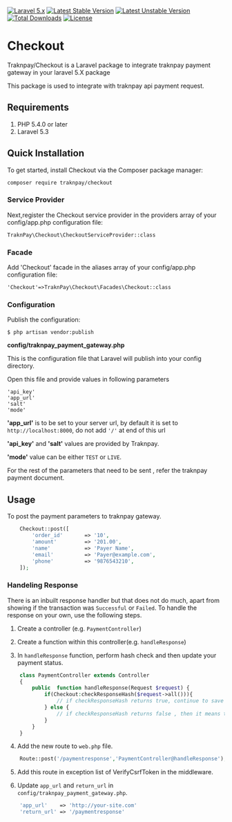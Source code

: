 [![Laravel 5.x](https://img.shields.io/badge/Laravel-5.x-orange.svg)](http://laravel.com)
[![Latest Stable Version](https://poser.pugx.org/traknpay/checkout/version)](https://packagist.org/packages/traknpay/checkout)
[![Latest Unstable Version](https://poser.pugx.org/traknpay/checkout/v/unstable)](//packagist.org/packages/traknpay/checkout)
[![Total Downloads](https://poser.pugx.org/traknpay/checkout/downloads)](https://packagist.org/packages/traknpay/checkout)
[![License](https://poser.pugx.org/yajra/laravel-datatables-oracle/license)](https://packagist.org/packages/yajra/laravel-datatables-oracle)

# Checkout
Traknpay/Checkout is a Laravel package to integrate traknpay payment gateway in your laravel 5.X package

This package is used to integrate with traknpay api payment request.

## Requirements ##
 1. PHP 5.4.0 or later
 2. Laravel 5.3
 
## Quick Installation ##

To get started, install Checkout via the Composer package manager:

    composer require traknpay/checkout

### Service Provider ###

Next,register the Checkout service provider in the providers array of your config/app.php configuration file:

    TraknPay\Checkout\CheckoutServiceProvider::class

### Facade ###

Add 'Checkout' facade in the aliases array of your config/app.php configuration file:

    'Checkout'=>TraknPay\Checkout\Facades\Checkout::class

### Configuration ###

Publish the configuration:

    $ php artisan vendor:publish

**config/traknpay_payment_gateway.php**

This is the configuration file that Laravel will publish into your config directory.

Open this file and provide values in following parameters

    'api_key'
    'app_url'
    'salt'
    'mode'

**'app_url'** is to be set to your server url, by default it is set to `http://localhost:8000`, do not add `'/'` at end of this url

**'api_key'** and **'salt'** values are provided by Traknpay.

**'mode'** value can be either `TEST` or `LIVE`.

For the rest of the parameters that need to be sent , refer the traknpay payment document.

## Usage  ##
To post the payment parameters to traknpay gateway.

```php
    Checkout::post([
        'order_id'       => '10',
        'amount'         => '201.00',
        'name'           => 'Payer Name',
        'email'          => 'Payer@example.com',
        'phone'          => '9876543210',
    ]);
```
### Handeling Response ###
There is an inbuilt response handler but that does not do much, apart from showing if the transaction was `Successful` or `Failed`.
 To handle the response on your own, use the following steps.

1. Create a controller (e.g. `PaymentController`)

2. Create a function within this controller(e.g. `handleResponse`)

3. In `handleResponse` function, perform hash check and then update your payment status.

```php
    class PaymentController extends Controller
    {
        public  function handleResponse(Request $request) {
            if(Checkout:checkResponseHash($request->all())){
                // if checkResponseHash returns true, continue to save the response.
            } else {
                // if checkResponseHash returns false , then it means that response might be tampered
            }
        }
    }
```

4. Add the new route to `web.php` file.
```php
    Route::post('/paymentresponse','PaymentController@handleResponse');
```
5. Add this route in exception list of VerifyCsrfToken in the middleware.

6. Update `app_url` and `return_url` in `config/traknpay_payment_gateway.php`.
```php
    'app_url'    => 'http://your-site.com'
    'return_url' => '/paymentresponse'
```